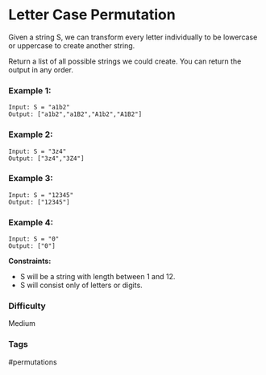 # Letter Case Permutation

Given a string S, we can transform every letter individually to be lowercase or uppercase to create another string.

Return a list of all possible strings we could create. You can return the output in any order.

### Example 1:

```
Input: S = "a1b2"
Output: ["a1b2","a1B2","A1b2","A1B2"]
```

### Example 2:

```
Input: S = "3z4"
Output: ["3z4","3Z4"]
```

### Example 3:

```
Input: S = "12345"
Output: ["12345"]
```

### Example 4:

```
Input: S = "0"
Output: ["0"]
```

**Constraints:**

- S will be a string with length between 1 and 12.
- S will consist only of letters or digits.

### Difficulty

Medium

### Tags

#permutations
